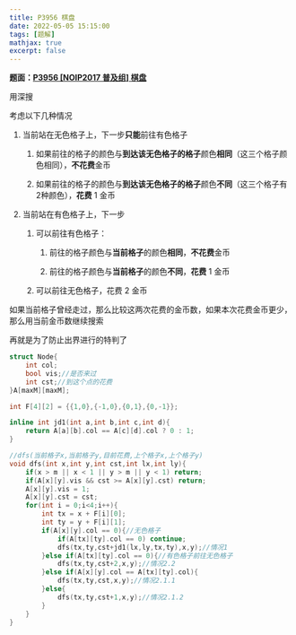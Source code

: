 ```yaml
---
title: P3956 棋盘
date: 2022-05-05 15:15:00
tags: [题解]
mathjax: true
excerpt: false
---
```




**题面：[P3956 [NOIP2017 普及组] 棋盘](https://www.luogu.com.cn/problem/P3956)**

用深搜

考虑以下几种情况

1. 当前站在无色格子上，下一步**只能**前往有色格子

   1. 如果前往的格子的颜色与**到达该无色格子的格子**颜色**相同**（这三个格子颜色相同），**不花费**金币

   2. 如果前往的格子的颜色与**到达该无色格子的格子**颜色**不同**（这三个格子有2种颜色），**花费** 1 金币

2. 当前站在有色格子上，下一步

   1. 可以前往有色格子：

      1. 前往的格子颜色与**当前格子**的颜色**相同**，**不花费**金币

      2. 前往的格子颜色与**当前格子**的颜色**不同**，**花费** 1 金币

   2. 可以前往无色格子，花费 2 金币

如果当前格子曾经走过，那么比较这两次花费的金币数，如果本次花费金币更少，那么用当前金币数继续搜索

再就是为了防止出界进行的特判了

```cpp
struct Node{
	int col;
	bool vis;//是否来过
	int cst;//到这个点的花费
}A[maxM][maxM];

int F[4][2] = {{1,0},{-1,0},{0,1},{0,-1}};

inline int jd1(int a,int b,int c,int d){
	return A[a][b].col == A[c][d].col ? 0 : 1;
}

//dfs(当前格子x,当前格子y,目前花费,上个格子x,上个格子y)
void dfs(int x,int y,int cst,int lx,int ly){
	if(x > m || x < 1 || y > m || y < 1) return;
	if(A[x][y].vis && cst >= A[x][y].cst) return;
	A[x][y].vis = 1;
	A[x][y].cst = cst;
	for(int i = 0;i<4;i++){
		int tx = x + F[i][0];
		int ty = y + F[i][1];
		if(A[x][y].col == 0){//无色格子
			if(A[tx][ty].col == 0) continue;
			dfs(tx,ty,cst+jd1(lx,ly,tx,ty),x,y);//情况1
		}else if(A[tx][ty].col == 0){//有色格子前往无色格子
			dfs(tx,ty,cst+2,x,y);//情况2.2
		}else if(A[x][y].col == A[tx][ty].col){
			dfs(tx,ty,cst,x,y);//情况2.1.1
		}else{
			dfs(tx,ty,cst+1,x,y);//情况2.1.2
		}
	}
}
```
